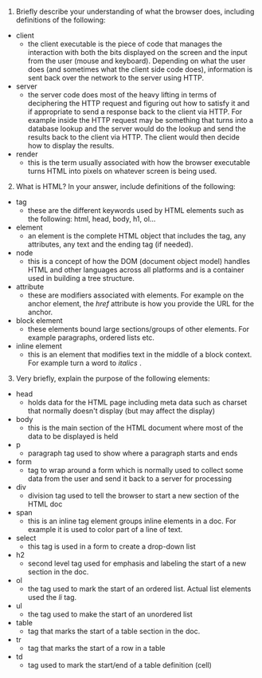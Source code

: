 1. Briefly describe your understanding of what the browser does, including definitions of the following:
 * client
     - the client executable is the piece of code that manages the interaction with both the bits displayed on the screen and the input from the user (mouse and keyboard). Depending on what the user does (and sometimes what the client side code does), information is sent back over the network to the server using HTTP.
 * server
     - the server code does most of the heavy lifting in terms of deciphering the HTTP request and figuring out how to satisfy it and if appropriate to send a response back to the client via HTTP. For example inside the HTTP request may be something that turns into a database lookup and the server would do the lookup and send the results back to the client via HTTP. The client would then decide how to display the results.
 * render
     - this is the term usually associated with how the browser executable turns HTML into pixels on whatever screen is being used. 
2. What is HTML? In your answer, include definitions of the following: 
 * tag
     - these are the different keywords used by HTML elements such as the following: html, head, body, h1, ol...
 * element
     - an element is the complete HTML object that includes the tag, any attributes, any text and the ending tag (if needed).
 * node
     - this is a concept of how the DOM (document object model) handles HTML and other languages across all platforms and is a container used in building a tree structure.
 * attribute
     - these are modifiers associated with elements. For example on the anchor element, the _href_ attribute is how you provide the URL for the anchor.
 * block element
     - these elements bound large sections/groups of other elements. For example paragraphs, ordered lists etc.
 * inline element
     - this is an element that modifies text in the middle of a block context. For example turn a word to _italics_ .
3. Very briefly, explain the purpose of the following elements: 
 * head
     - holds data for the HTML page including meta data such as charset that normally doesn't display (but may affect the display)
 * body
     - this is the main section of the HTML document where most of the data to be displayed is held
 * p
     - paragraph tag used to show where a paragraph starts and ends
 * form
     - tag to wrap around a form which is normally used to collect some data from the user and send it back to a server for processing
 * div
     - division tag used to tell the browser to start a new section of the HTML doc
 * span
     - this is an inline tag element groups inline elements in a doc. For example it is used to color part of a line of text.
 * select
     - this tag is used in a form to create a drop-down list
 * h2
     - second level tag used for emphasis and labeling the start of a new section in the doc.
 * ol
     - the tag used to mark the start of an ordered list. Actual list elements used the _li_ tag.
 * ul
     - the tag used to make the start of an unordered list
 * table
     - tag that marks the start of a table section in the doc.
 * tr
     - tag that marks the start of a row in a table
 * td
     - tag used to mark the start/end of a table definition (cell)